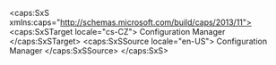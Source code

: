 <?xml version="1.0" encoding="utf-8"?>
<caps:SxS xmlns:caps="http://schemas.microsoft.com/build/caps/2013/11">
  <caps:SxSTarget locale="cs-CZ">
    <Token xmlns:xlink="http://www.w3.org/1999/xlink">Configuration Manager</Token>
  </caps:SxSTarget>
  <caps:SxSSource locale="en-US">
    <Token xmlns:xlink="http://www.w3.org/1999/xlink">Configuration Manager</Token>
  </caps:SxSSource>
</caps:SxS>